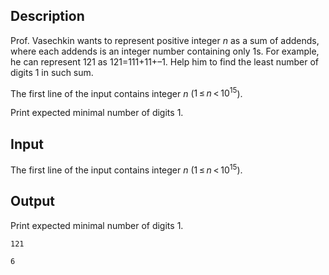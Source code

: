 ## Description

<div><p>Prof. Vasechkin wants to represent positive integer <span class="tex-span"><i>n</i></span> as a sum of addends, where each addends is an integer number containing only <span class="tex-font-style-tt">1</span>s. For example, he can represent 121 as 121=111+11+–1. Help him to find the least number of digits <span class="tex-font-style-tt">1</span> in such sum.</p></div><div class="input-specification"><p>The first line of the input contains integer <span class="tex-span"><i>n</i></span> (<span class="tex-span">1 ≤ <i>n</i> &lt; 10<sup class="upper-index">15</sup></span>).</p></div><div class="output-specification"><p>Print expected minimal number of digits <span class="tex-font-style-tt">1</span>.</p></div>

## Input

<p>The first line of the input contains integer <span class="tex-span"><i>n</i></span> (<span class="tex-span">1 ≤ <i>n</i> &lt; 10<sup class="upper-index">15</sup></span>).</p>

## Output

<p>Print expected minimal number of digits <span class="tex-font-style-tt">1</span>.</p>





```input1
121

```




```output1
6

```


